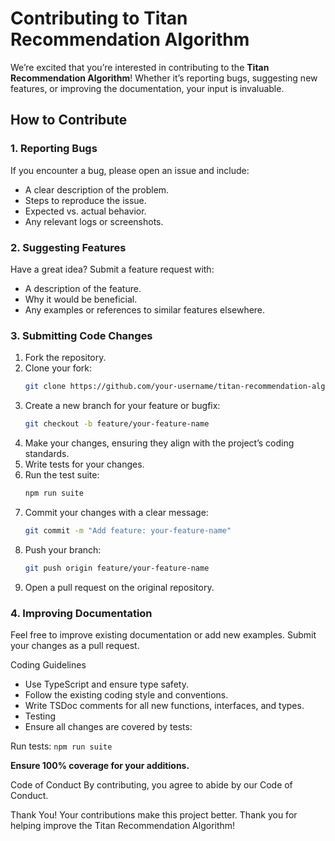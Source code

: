 # Contributing to Titan Recommendation Algorithm

We’re excited that you’re interested in contributing to the **Titan Recommendation Algorithm**! Whether it’s reporting bugs, suggesting new features, or improving the documentation, your input is invaluable.

## How to Contribute

### 1. Reporting Bugs
If you encounter a bug, please open an issue and include:
- A clear description of the problem.
- Steps to reproduce the issue.
- Expected vs. actual behavior.
- Any relevant logs or screenshots.

### 2. Suggesting Features
Have a great idea? Submit a feature request with:
- A description of the feature.
- Why it would be beneficial.
- Any examples or references to similar features elsewhere.

### 3. Submitting Code Changes
1. Fork the repository.
2. Clone your fork:  
   ```bash
   git clone https://github.com/your-username/titan-recommendation-algorithm.git
   ```
3. Create a new branch for your feature or bugfix: 
    ```bash 
    git checkout -b feature/your-feature-name
    ```
4. Make your changes, ensuring they align with the project’s coding standards.
5. Write tests for your changes.
6. Run the test suite: 
   ```bash
   npm run suite
   ```
7. Commit your changes with a clear message: 
    ```bash
    git commit -m "Add feature: your-feature-name"
    ```
8. Push your branch: 
   ```bash
   git push origin feature/your-feature-name
   ```
9. Open a pull request on the original repository.


### 4. Improving Documentation
Feel free to improve existing documentation or add new examples. Submit your changes as a pull request.

Coding Guidelines
- Use TypeScript and ensure type safety.
- Follow the existing coding style and conventions.
- Write TSDoc comments for all new functions, interfaces, and types.
- Testing
- Ensure all changes are covered by tests:

Run tests: ```npm run suite```

**Ensure 100% coverage for your additions.**

Code of Conduct
By contributing, you agree to abide by our Code of Conduct.

Thank You!
Your contributions make this project better. Thank you for helping improve the Titan Recommendation Algorithm!